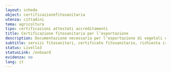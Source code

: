 ```yaml
---
layout: scheda
object: certificazionefitosanitaria
utenza: cittadini
tema: agricoltura
tipo: certificazioni attestati accreditamenti
title: Certificazione fitosanitaria per l’esportazione
description: Documentazione necessaria per l’esportazione di vegetali e prodotti vegetali verso Paesi terzi
subtitle: servizi fitosanitari, certificato fitosanitario, richiesta ispezione, RUOP, piante, esportazione, extra Ue, servizio fitosanitario
status: Livello3
statusLink: /onboard
evidenza: no
lang: it
---
```

